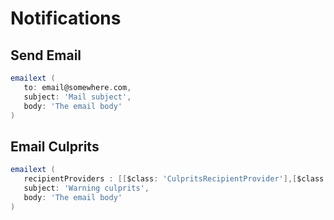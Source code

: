 # Notifications

## Send Email

```groovy
emailext (
   to: email@somewhere.com,
   subject: 'Mail subject',
   body: 'The email body'
)
```

## Email Culprits

```groovy
emailext (
   recipientProviders : [[$class: 'CulpritsRecipientProvider'],[$class: 'RequesterRecipientProvider']],
   subject: 'Warning culprits',
   body: 'The email body'
)
```


